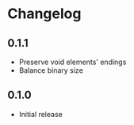# Changelog

## 0.1.1

- Preserve void elements' endings
- Balance binary size

## 0.1.0

- Initial release
